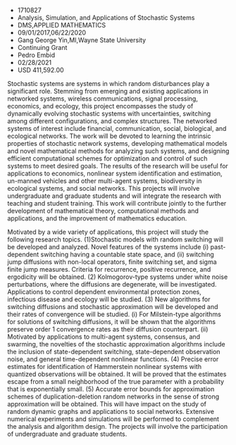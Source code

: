 
* 1710827
* Analysis, Simulation, and Applications of Stochastic Systems
* DMS,APPLIED MATHEMATICS
* 09/01/2017,06/22/2020
* Gang George Yin,MI,Wayne State University
* Continuing Grant
* Pedro Embid
* 02/28/2021
* USD 411,592.00

Stochastic systems are systems in which random disturbances play a significant
role. Stemming from emerging and existing applications in networked systems,
wireless communications, signal processing, economics, and ecology, this project
encompasses the study of dynamically evolving stochastic systems with
uncertainties, switching among different configurations, and complex structures.
The networked systems of interest include financial, communication, social,
biological, and ecological networks. The work will be devoted to learning the
intrinsic properties of stochastic network systems, developing mathematical
models and novel mathematical methods for analyzing such systems, and designing
efficient computational schemes for optimization and control of such systems to
meet desired goals. The results of the research will be useful for applications
to economics, nonlinear system identification and estimation, un-manned vehicles
and other multi-agent systems, biodiversity in ecological systems, and social
networks. This projects will involve undergraduate and graduate students and
will integrate the research with teaching and student training. This work will
contribute jointly to the further development of mathematical theory,
computational methods and applications, and the improvement of mathematics
education.

Motivated by a wide variety of applications, this project will study the
following research topics. (1)Stochastic models with random switching will be
developed and analyzed. Novel features of the systems include (i) past-dependent
switching having a countable state space, and (ii) switching jump diffusions
with non-local operators, finite switching set, and sigma finite jump measures.
Criteria for recurrence, positive recurrence, and ergodicity will be obtained.
(2) Kolmogorov-type systems under white noise perturbations, where the
diffusions are degenerate, will be investigated. Applications to control
dependent environmental protection zones, infectious disease and ecology will be
studied. (3) New algorithms for switching diffusions and stochastic
approximation will be developed and their rates of convergence will be studied.
(i) For Milstein-type algorithms for solutions of switching diffusions, it will
be shown that the algorithms preserve order 1 convergence rates as their
diffusion counterpart. (ii) Motivated by applications to multi-agent systems,
consensus, and swarming, the novelties of the stochastic approximation
algorithms include the inclusion of state-dependent switching, state-dependent
observation noise, and general time-dependent nonlinear functions. (4) Precise
error estimates for identification of Hammerstein nonlinear systems with
quantized observations will be obtained. It will be proved that the estimates
escape from a small neighborhood of the true parameter with a probability that
is exponentially small. (5) Accurate error bounds for approximation schemes of
duplication-deletion random networks in the sense of strong approximation will
be obtained. This will have impact on the study of random dynamic graphs and
applications to social networks. Extensive numerical experiments and simulations
will be performed to complement the analysis and algorithm design. The projects
will involve the participation of undergraduate and graduate students.
